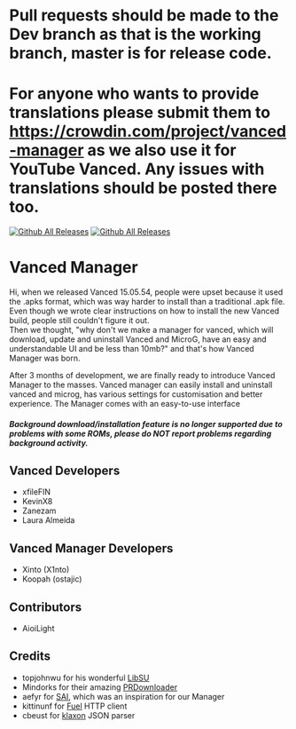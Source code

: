 Pull requests should be made to the Dev branch as that is the working branch, master is for release code.
======
For anyone who wants to provide translations please submit them to https://crowdin.com/project/vanced-manager as we also use it for YouTube Vanced. Any issues with translations should be posted there too.
======
[![Github All Releases](https://img.shields.io/github/downloads/YTVanced/VancedManager/total.svg)]() [![Github All Releases](https://img.shields.io/github/release/YTVanced/VancedManager.svg)]() 
# Vanced Manager
Hi, when we released Vanced 15.05.54, people were upset because it used the .apks format, which was way harder to install than a traditional .apk file. Even though we wrote clear instructions on how to install the new Vanced build, people still couldn't figure it out.  
Then we thought, "why don't we make a manager for vanced, which will download, update and uninstall Vanced and MicroG, have an easy and understandable UI and be less than 10mb?" and that's how Vanced Manager was born.  
  
After 3 months of development, we are finally ready to introduce Vanced Manager to the masses. Vanced manager can easily install and uninstall vanced and microg, has various settings for customisation and better experience. The Manager comes with an easy-to-use interface  

##### Background download/installation feature is no longer supported due to problems with some ROMs, please do NOT report problems regarding background activity.  

## Vanced Developers
- xfileFIN
- KevinX8
- Zanezam
- Laura Almeida

## Vanced Manager Developers
- Xinto (X1nto)
- Koopah (ostajic)

## Contributors
- AioiLight

## Credits
- topjohnwu for his wonderful [LibSU](https://github.com/topjohnwu/libsu)
- Mindorks for their amazing [PRDownloader](https://github.com/MindorksOpenSource/PRDownloader)
- aefyr for [SAI](https://github.com/aefyr/SAI), which was an inspiration for our Manager
- kittinunf for [Fuel](https://github.com/kittinunf/Fuel) HTTP client
- cbeust for [klaxon](https://github.com/cbeust/klaxon) JSON parser
